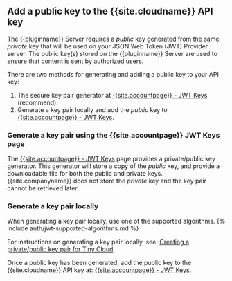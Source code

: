 ## Add a public key to the {{site.cloudname}} API key

The {{pluginname}} Server requires a _public_ key generated from the same _private_ key that will be used on your JSON Web Token (JWT) Provider server. The public key(s) stored on the {{pluginname}} Server are used to ensure that content is sent by authorized users.

There are two methods for generating and adding a public key to your API key:

1. The secure key pair generator at [{{site.accountpage}} - JWT Keys]({{site.accountpageurl}}/jwt/) (recommend).
1. Generate a key pair locally and add the _public_ key to [{{site.accountpage}} - JWT Keys]({{site.accountpageurl}}/jwt/).

### Generate a key pair using the {{site.accountpage}} JWT Keys page

The [{{site.accountpage}} - JWT Keys]({{site.accountpageurl}}/jwt/) page provides a private/public key generator. This generator will store a copy of the _public_ key, and provide a downloadable file for both the public and private keys. {{site.companyname}} does not store the _private_ key and the key pair cannot be retrieved later.

### Generate a key pair locally

When generating a key pair locally, use one of the supported algorithms.
{% include auth/jwt-supported-algorithms.md %}

For instructions on generating a key pair locally, see: [Creating a private/public key pair for Tiny Cloud]({{site.baseurl}}/advanced/generate-rsa-key-pairs/).

Once a public key has been generated, add the public key to the {{site.cloudname}} API key at: [{{site.accountpage}} - JWT Keys]({{site.accountpageurl}}/jwt/).
